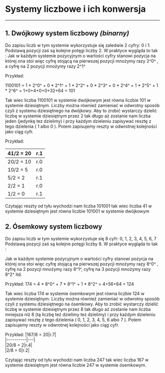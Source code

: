 # __Systemy liczbowe i ich konwersja__
***
## 1. Dwójkowy system liczbowy ***(binarny)***

Do zapisu liczb w tym systemie wykorzystuje się zaledwie 2 cyfry: 0 i 1.  
Podstawą pozycji zaś są kolejne potęgi liczby 2. 
W praktyce wygląda to tak :
Jak w każdym systemie pozycyjnym o wartości cyfry stanowi pozycja na której ona stoi więc cyfrę stojącą na pierwszej pozycji  mnożymy  razy 2^0^ , a cyfrę na 2 pozycji  mnożymy razy 2^1^

Przykład:

1100101 = 1 * 2^0^ + 0 * 2^1^ + 1 * 2^2^ + 0 * 2^3^ + 0 * 2^4^ + 1 * 2^5^ + 1 * 2^6^ = 1+0+4+0+0+32+64 = 101

Tak wiec liczba 1100101 w systemie dwójkowym jest równa liczbie 101 w systemie dziesiętnym.
Liczby można również zamieniać w odwrotny sposób czyli z systemu dziesiętnego na dwójkowy.
Aby to zrobić wystarczy dzielić liczbę w systemie dziesiętnym przez 2 tak długo aż zostanie nam liczba jeden (jedynkę tez dzielimy)  i przy każdym dzieleniu zapisywać resztę z tego dzielenia ( 1 albo 0 ). Potem zapisujemy reszty w odwrotnej kolejności jako ciąg cyfr.

Przykład:  

|41/2 = 20|r.1|  
|---------|---|  
|20/2 = 10|r.0|  
|10/2 = 5|r.0|  
|5/2 = 2|r.1|  
|2/2 = 1|r.0|  
|1/2 = 0|r.1|  

Czytając reszty od tyłu wychodzi nam liczba 101001 tak wiec liczba 41 w systemie dziesiętnym jest równa liczbie 101001 w systemie dwójkowym
  

## 2. Ósemkowy system liczbowy 

Do zapisu liczb w tym systemie wykorzystuje się  8 cyfr: 0, 1, 2, 3, 4, 5, 6, 7  
Podstawą pozycji zaś są kolejne potęgi liczby 8. 
W praktyce wygląda to tak :

Jak w każdym systemie pozycyjnym o wartości cyfry stanowi pozycja na której ona stoi więc cyfrę stojącą na pierwszej pozycji  mnożymy  razy 8^0^ ,  cyfrę na 2 pozycji  mnożymy razy 8^1^, cyfrę na 3 pozycji  mnożymy razy 8^2^ itd.

  Przykład:
  174 = 4 * 8^0^ + 7 * 8^1^ + 1 * 8^2^  = 4+56+64 = 124

Tak wiec liczba 174 w systemie ósemkowym jest równa liczbie 124 w systemie dziesiętnym.
Liczby można również zamieniać w odwrotny sposób czyli z systemu dziesiętnego na ósemkowy. Aby to zrobić wystarczy dzielić liczbę w systemie dziesiętnym przez 8 tak długo aż zostanie nam liczba mniejsza niż 8 (tą liczbę też dzielimy tez dzielimy) i przy każdym dzieleniu zapisywać resztę z tego dzielenia ( 0, 1, 2, 3, 4, 5, 6 albo 7 ). Potem zapisujemy reszty w odwrotnej kolejności jako ciąg cyfr.

Przykład:
|167/8 = 20|r.7|  
|----------|---|  
|20/8 = 2|r.4|  
|2/8 = 0|r.2|  

Czytając reszty od tyłu wychodzi nam liczba 247 tak wiec liczba 167 w systemie dziesiętnym jest równa liczbie 247 w systemie ósemkowym.
